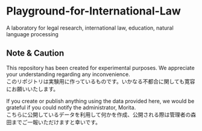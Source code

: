 # Playground-for-International-Law
A laboratory for legal research, international law, education, natural language processing

## Note & Caution
This repository has been created for experimental purposes. We appreciate your understanding regarding any inconvenience.\
このリポジトリは実験用に作っているものです。いかなる不都合に関しても寛容にお願いいたします。

If you create or publish anything using the data provided here, we would be grateful if you could notify the administrator, Morita.\
こちらに公開しているデータを利用して何かを作成、公開される際は管理者の森田までご一報いただけますと幸いです。

